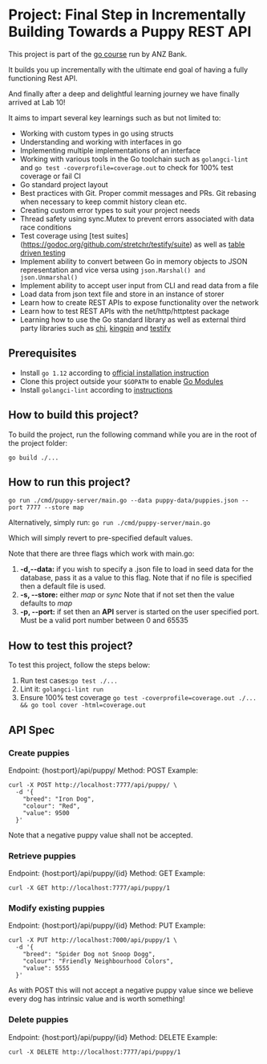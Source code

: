 # Project: Final Step in Incrementally Building Towards a Puppy REST API

This project is part of the [go course](https://github.com/anz-bank/go-course/) run by ANZ Bank.

It builds you up incrementally with the ultimate end goal of having a fully functioning Rest API.

And finally after a deep and delightful learning journey we have finally arrived at Lab 10!

It aims to impart several key learnings such as but not limited to:

- Working with custom types in go using structs
- Understanding and working with interfaces in go
- Implementing multiple implementations of an interface
- Working with various tools in the Go toolchain such as `golangci-lint` and `go test -coverprofile=coverage.out` to check for 100% test coverage or fail CI
- Go standard project layout
- Best practices with Git. Proper commit messages and PRs. Git rebasing when necessary to keep commit history clean etc.
- Creating custom error types to suit your project needs
- Thread safety using sync.Mutex to prevent errors associated with data race conditions
- Test coverage using [test suites] (https://godoc.org/github.com/stretchr/testify/suite) as well as [table driven testing](https://dave.cheney.net/2019/05/07/prefer-table-driven-tests) 
- Implement ability to convert between Go in memory objects to JSON representation and vice versa using `json.Marshal() and json.Unmarshal()`
- Implement ability to accept user input from CLI and read data from a file
- Load data from json text file and store in an instance of storer
- Learn how to create REST APIs to expose functionality over the network
- Learn how to test REST APIs with the net/http/httptest package
- Learning how to use the Go standard library as well as external third party libraries such as [chi](https://godoc.org/github.com/go-chi/chi), [kingpin](https://godoc.org/gopkg.in/alecthomas/kingpin.v2) and [testify](https://godoc.org/github.com/stretchr/testify)

## Prerequisites

-   Install `go 1.12` according to [official installation instruction](https://golang.org/doc/install)
-   Clone this project outside your `$GOPATH` to enable [Go Modules](https://github.com/golang/go/wiki/Modules)
-   Install `golangci-lint` according to [instructions](https://github.com/golangci/golangci-lint#local-installation)

## How to build this project?

To build the project, run the following command while you are in the root of the project folder:

`go build ./...`

## How to run this project?
`go run ./cmd/puppy-server/main.go --data puppy-data/puppies.json --port 7777 --store map`

Alternatively, simply run:
`go run ./cmd/puppy-server/main.go`

Which will simply revert to pre-specified default values.

Note that there are three flags which work with main.go:

1. **-d,--data:** if you wish to specify a .json file to load in seed data for the database, pass it as a value to this flag. Note that if no file is specified then a default file is used.
2. **-s, --store:** either _map_ or _sync_ Note that if not set then the value defaults to _map_
3. **-p, --port:** if set then an **API** server is started on the user specified port. Must be a valid port number between 0 and 65535

## How to test this project?

To test this project, follow the steps below:

1. Run test cases:`go test ./...`
2. Lint it: `golangci-lint run`
3. Ensure 100% test coverage `go test -coverprofile=coverage.out ./... && go tool cover -html=coverage.out`

## API Spec

### Create puppies
 Endpoint: {host:port}/api/puppy/
 Method: POST
 Example:

    curl -X POST http://localhost:7777/api/puppy/ \
      -d '{
        "breed": "Iron Dog",
        "colour": "Red",
        "value": 9500
      }'

Note that a negative puppy value shall not be accepted.

### Retrieve puppies
 Endpoint: {host:port}/api/puppy/{id}
 Method: GET
 Example:

    curl -X GET http://localhost:7777/api/puppy/1

### Modify existing puppies
 Endpoint: {host:port}/api/puppy/{id}
 Method: PUT
 Example:

    curl -X PUT http://localhost:7000/api/puppy/1 \
      -d '{
        "breed": "Spider Dog not Snoop Dogg",
        "colour": "Friendly Neighbourhood Colors",
        "value": 5555
      }'

As with POST this will not accept a negative puppy value since we believe every dog has intrinsic value and is worth something!

### Delete puppies
 Endpoint: {host:port}/api/puppy/{id}
 Method: DELETE
 Example:

    curl -X DELETE http://localhost:7777/api/puppy/1